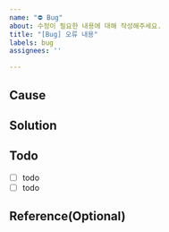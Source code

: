 ```yaml
---
name: "⛔️ Bug"
about: 수정이 필요한 내용에 대해 작성해주세요.
title: "[Bug] 오류 내용"
labels: bug
assignees: ''

---
```


## **Cause**
<!-- 이슈 원인에 대해 설명을 작성해 주세요 -->

## **Solution**
<!-- 이슈를 해결하기 위해 적용할 해결 방법에 대한 설명을 작성해 주세요 -->


## **Todo**
<!-- 작업해야 하는 투두리스트를 작성해 주세요. -->
- [ ] todo
- [ ] todo

## **Reference(Optional)**
<!-- 작업에 대해 참고하거나 알아야 할 기타사항이 있다면 작성해주세요. -->

